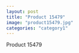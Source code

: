 ```yaml
---
layout: post
title: "Product 15479"
image: "product15479.jpg"
categories: "category1"
---
```

Product 15479
